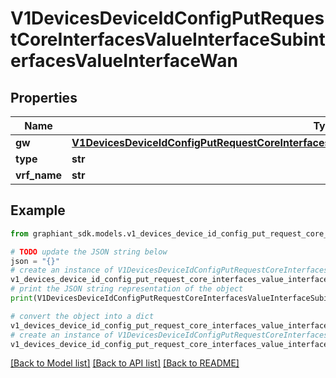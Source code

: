 # V1DevicesDeviceIdConfigPutRequestCoreInterfacesValueInterfaceSubinterfacesValueInterfaceWan


## Properties

Name | Type | Description | Notes
------------ | ------------- | ------------- | -------------
**gw** | [**V1DevicesDeviceIdConfigPutRequestCoreInterfacesValueInterfaceSubinterfacesValueInterfaceWanGw**](V1DevicesDeviceIdConfigPutRequestCoreInterfacesValueInterfaceSubinterfacesValueInterfaceWanGw.md) |  | [optional] 
**type** | **str** |  | [optional] 
**vrf_name** | **str** |  | [optional] 

## Example

```python
from graphiant_sdk.models.v1_devices_device_id_config_put_request_core_interfaces_value_interface_subinterfaces_value_interface_wan import V1DevicesDeviceIdConfigPutRequestCoreInterfacesValueInterfaceSubinterfacesValueInterfaceWan

# TODO update the JSON string below
json = "{}"
# create an instance of V1DevicesDeviceIdConfigPutRequestCoreInterfacesValueInterfaceSubinterfacesValueInterfaceWan from a JSON string
v1_devices_device_id_config_put_request_core_interfaces_value_interface_subinterfaces_value_interface_wan_instance = V1DevicesDeviceIdConfigPutRequestCoreInterfacesValueInterfaceSubinterfacesValueInterfaceWan.from_json(json)
# print the JSON string representation of the object
print(V1DevicesDeviceIdConfigPutRequestCoreInterfacesValueInterfaceSubinterfacesValueInterfaceWan.to_json())

# convert the object into a dict
v1_devices_device_id_config_put_request_core_interfaces_value_interface_subinterfaces_value_interface_wan_dict = v1_devices_device_id_config_put_request_core_interfaces_value_interface_subinterfaces_value_interface_wan_instance.to_dict()
# create an instance of V1DevicesDeviceIdConfigPutRequestCoreInterfacesValueInterfaceSubinterfacesValueInterfaceWan from a dict
v1_devices_device_id_config_put_request_core_interfaces_value_interface_subinterfaces_value_interface_wan_from_dict = V1DevicesDeviceIdConfigPutRequestCoreInterfacesValueInterfaceSubinterfacesValueInterfaceWan.from_dict(v1_devices_device_id_config_put_request_core_interfaces_value_interface_subinterfaces_value_interface_wan_dict)
```
[[Back to Model list]](../README.md#documentation-for-models) [[Back to API list]](../README.md#documentation-for-api-endpoints) [[Back to README]](../README.md)


